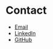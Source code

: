 # **Contact**
- [Email](mailto:chaewan2002@naver.com)
- [LinkedIn](https://www.linkedin.com/in/chaewan-woo-2b4705307/)
- [GitHub](https://github.com/Woo95)